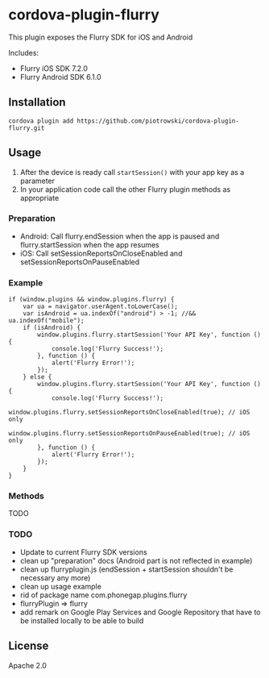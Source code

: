 cordova-plugin-flurry
============

This plugin exposes the Flurry SDK for iOS and Android

Includes:
- Flurry iOS SDK 7.2.0
- Flurry Android SDK 6.1.0


## Installation

    cordova plugin add https://github.com/piotrowski/cordova-plugin-flurry.git

## Usage

1. After the device is ready call `startSession()` with your app key as a parameter
2. In your application code call the other Flurry plugin methods as appropriate

### Preparation
- Android: Call flurry.endSession when the app is paused and flurry.startSession when the app resumes
- iOS: Call setSessionReportsOnCloseEnabled and setSessionReportsOnPauseEnabled

### Example 

	if (window.plugins && window.plugins.flurry) {
		var ua = navigator.userAgent.toLowerCase();
		var isAndroid = ua.indexOf("android") > -1; //&& ua.indexOf("mobile");
		if (isAndroid) {
			window.plugins.flurry.startSession('Your API Key', function () {
				console.log('Flurry Success!');
			}, function () {
				alert('Flurry Error!');
			});
		} else {
			window.plugins.flurry.startSession('Your API Key', function () {
				console.log('Flurry Success!');
				window.plugins.flurry.setSessionReportsOnCloseEnabled(true); // iOS only
				window.plugins.flurry.setSessionReportsOnPauseEnabled(true); // iOS only
			}, function () {
				alert('Flurry Error!');
			});
		}
	}

### Methods

TODO

### TODO

- Update to current Flurry SDK versions
- clean up "preparation" docs (Android part is not reflected in example)
- clean up flurryplugin.js (endSession + startSession shouldn't be necessary any more)
- clean up usage example
- rid of package name com.phonegap.plugins.flurry
- flurryPlugin => flurry
- add remark on Google Play Services and Google Repository that have to be installed locally to be able to build

## License
Apache 2.0

